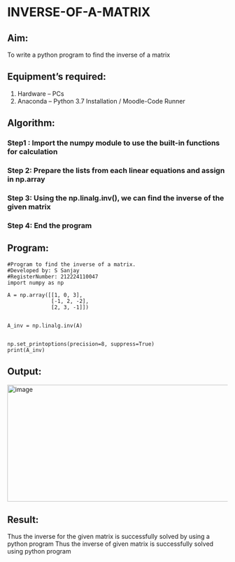 # INVERSE-OF-A-MATRIX
## Aim:
To write a python program to find the inverse of a matrix
## Equipment’s required:
1. 	Hardware – PCs
2. 	Anaconda – Python 3.7 Installation / Moodle-Code Runner
## Algorithm:
### Step1 : Import the numpy module to use the built-in functions for calculation

### Step 2:  Prepare the lists from each linear equations and assign in np.array
### Step 3: Using the np.linalg.inv(), we can find the inverse of the given matrix
### Step 4: End the program

## Program:
```
#Program to find the inverse of a matrix.
#Developed by: S Sanjay
#RegisterNumber: 212224110047
import numpy as np

A = np.array([[1, 0, 3],
              [-1, 2, -2],
              [2, 3, -1]])


A_inv = np.linalg.inv(A)


np.set_printoptions(precision=8, suppress=True)
print(A_inv)
```
## Output:
<img width="703" height="267" alt="image" src="https://github.com/user-attachments/assets/804f21be-5d7b-461a-a001-c4ce0ee06db7" />

## Result:
Thus the inverse for the given matrix is successfully solved by using a python program
Thus the inverse of given matrix is successfully solved using python program

